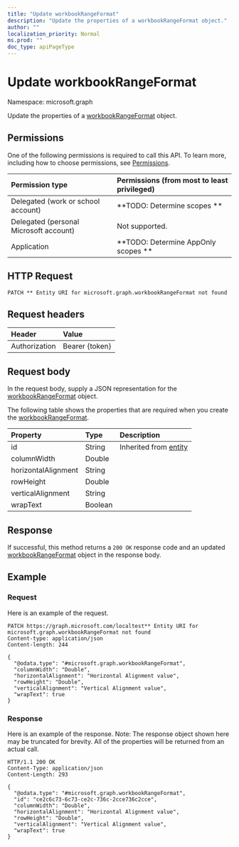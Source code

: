 ```yaml
---
title: "Update workbookRangeFormat"
description: "Update the properties of a workbookRangeFormat object."
author: ""
localization_priority: Normal
ms.prod: ""
doc_type: apiPageType
---
```


# Update workbookRangeFormat

Namespace: microsoft.graph

Update the properties of a [workbookRangeFormat](../resources/workbookrangeformat.md) object.

## Permissions
One of the following permissions is required to call this API. To learn more, including how to choose permissions, see [Permissions](/concepts/permissions-reference.md).

|Permission type|Permissions (from most to least privileged)|
|:---|:---|
|Delegated (work or school account)|**TODO: Determine scopes **|
|Delegated (personal Microsoft account)|Not supported.|
|Application|**TODO: Determine AppOnly scopes **|

## HTTP Request
<!-- {
  "blockType": "ignored"
}
-->
``` http
PATCH ** Entity URI for microsoft.graph.workbookRangeFormat not found
```

## Request headers
|Header|Value|
|:---|:---|
|Authorization|Bearer {token}|

## Request body
In the request body, supply a JSON representation for the [workbookRangeFormat](../resources/workbookrangeformat.md) object.

The following table shows the properties that are required when you create the [workbookRangeFormat](../resources/workbookrangeformat.md).

|Property|Type|Description|
|:---|:---|:---|
|id|String| Inherited from [entity](../resources/entity.md)|
|columnWidth|Double||
|horizontalAlignment|String||
|rowHeight|Double||
|verticalAlignment|String||
|wrapText|Boolean||



## Response
If successful, this method returns a `200 OK` response code and an updated [workbookRangeFormat](../resources/workbookrangeformat.md) object in the response body.

## Example

### Request
Here is an example of the request.
<!-- {
  "blockType": "request",
  "name": "update_workbookrangeformat"
}
-->
``` http
PATCH https://graph.microsoft.com/localtest** Entity URI for microsoft.graph.workbookRangeFormat not found
Content-type: application/json
Content-length: 244

{
  "@odata.type": "#microsoft.graph.workbookRangeFormat",
  "columnWidth": "Double",
  "horizontalAlignment": "Horizontal Alignment value",
  "rowHeight": "Double",
  "verticalAlignment": "Vertical Alignment value",
  "wrapText": true
}
```

### Response
Here is an example of the response. Note: The response object shown here may be truncated for brevity. All of the properties will be returned from an actual call.
<!-- {
  "blockType": "response",
  "truncated": true
}
-->
``` http
HTTP/1.1 200 OK
Content-Type: application/json
Content-Length: 293

{
  "@odata.type": "#microsoft.graph.workbookRangeFormat",
  "id": "ce2c6c73-6c73-ce2c-736c-2cce736c2cce",
  "columnWidth": "Double",
  "horizontalAlignment": "Horizontal Alignment value",
  "rowHeight": "Double",
  "verticalAlignment": "Vertical Alignment value",
  "wrapText": true
}
```

